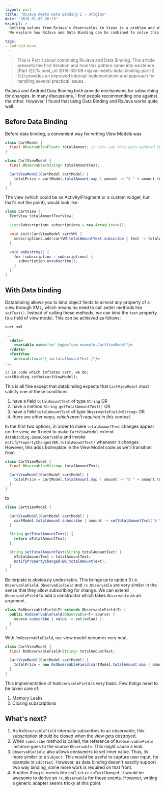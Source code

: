 ```yaml
---
layout: post
title: "RxJava meets Data Binding I - Origins"
date: "2016-01-09 20:23"
excerpt: >
  Getting values from RxJava's Observables to Views is a problem and often requires boilerplate.
  We explore how RxJava and Data Binding can be combined to solve this problem. A crude implementation of the `RxObservableField` class is presented.

tags:
- android-mvvm
---
```


> This is Part 1 about combining RxJava and Data Binding. This article presents the first iteration and how this pattern came into existence. [Part 2]({% post_url 2016-08-09-rxjava-meets-data-binding-part-2 %}) provides an improved internal implementation and approach for handling several practical issues.

RxJava and Android Data Binding both provide mechanisms for subscribing for changes. In many discussions, I find people recommending one against the other. However, I found that using Data Binding and RxJava works quite well.

## Before Data Binding
Before data binding, a convenient way for writing View Models was

```java
class CartModel {
  final Observable<Float> totalAmount; // Lets say this gets updated through a source that we don't care about
}

class CartViewModel {
  final Observable<String> totalAmountText;

  CartViewModel(CartModel cartModel) {
    totalPrice = cartModel.totalAmount.map { amount -> "$ " + amount.toString() };
  }
}
```

The view (which could be an Activity/Fragment or a custom widget, but that's not the point), would look like:

```java
class CartView {
  TextView totalAmountTextView;

  List<Subscription> subscriptions = new ArrayList<>();

  void init(CartViewModel cartVM) {
    subscriptions.add(cartVM.totalAmountText.subscribe { text -> totalAmountTextView.setText(text) });
  }

  void onDestroy() {
    for (subscription : subscriptions) {
      subscription.unsubscribe();
    }
  }
}
```

## With Data binding
Databinding allows you to bind object fields to almost _any_ property of a view through XML, which means no need to call setter methods like `setText()`. Instead of calling these methods, we can bind the `text` property to a field of view model.
This can be achieved as follows:

```xml
cart.xml

...
  <data>
    <variable name="vm" type="com.example.CartViewModel"/>
  </data>
  <TextView
    android:text="{ vm.totalAmountText }"/>
...

// In code which inflates cart, we do:
cartBinding.setVm(cartViewModel);
```

This is all fine except that databinding expects that `CartViewModel` must satisfy one of these conditions:
1. have a field `totalAmountText` of type `String` OR
2. have a method `String getTotalAmountText()` OR
3. have a field `totalAmountText` of type `ObservableField<String>` OR
4. _there are other ways, which aren't required in this context._

In the first two options, in order to make `totalAmountText` changes appear on the view, we'll need to make `CartViewModel` extend `databinding.BaseObservable` and invoke `notifyPropertyChanged(BR.totalAmountText)` whenever it changes. However, this adds boilerplate in the View Model code as we'll transition from

```java
class CartViewModel {
  final Observable<String> totalAmountText;

  CartViewModel(CartModel cartModel) {
    totalPrice = cartModel.totalAmount.map { amount -> "$ " + amount.toString() };
  }
}
```
to

```java
class CartViewModel {

  CartViewModel(CartModel cartModel) {
    cartModel.totalAmount.subscribe { amount -> setTotalAmountText("$ " + amount) };
  }

  String getTotalAmountText() {
    return mTotalAmountText;
  }

  String setTotalAmountText(String totalAmountText) {
    mTotalAmountText = totalAmountText;
    notifyPropertyChanged(BR.totalAmountText);
  }
}
```

Boilerplate is obviously undesirable. This brings us to option 3 i.e. `ObservableField`. `ObservableField` and `rx.Observable` are very similar in the sense that they allow subscribing for change. We can extend `ObservableField` to add a constructor which takes `Observable` as an argument.

```java
class RxObservableField<T> extends ObservableField<T> {
  public RxObservableField(Observable<T> source) {
    source.subscribe { value -> set(value) };
  }
}
```

With `RxObservableField`, our view model becomes very neat.

```java
class CartViewModel {
  final RxObservableField<String> totalAmountText;

  CartViewModel(CartModel cartModel) {
    totalPrice = new RxObservableField(cartModel.totalAmount.map { amount -> "$ " + amount.toString() });
  }
}
```

This implementation of `RxObservableField` is very basic. Few things need to be taken care of:
1. Memory Leaks
2. Closing subscriptions

## What's next?
1. As `RxObservableField` internally subscribes to an observable, this subscription should be closed when the view gets destroyed.
2. When `subscribe` method is called, the reference of `RxObservableField` instance goes to the source `Observable`. This might cause a leak.
3. `ObservableField` also allows consumers to set inner value. Thus, its more similar to a `Subject`. This would be useful to capture user input, for example in `EditText`. However, as data binding doesn't exactly support two way binding, some more work is required on that front.
4. Another thing is events like `onClick` or `onTextChanged`. It would be awesome to derive an `rx.Observable` for these events. However, writing a generic adapter seems tricky at this point.
